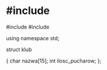 # #include <iostream>
#include <string>
#include <fstream>

using namespace std;

struct klub

{
char nazwa[15];
int ilosc_pucharow;
};
